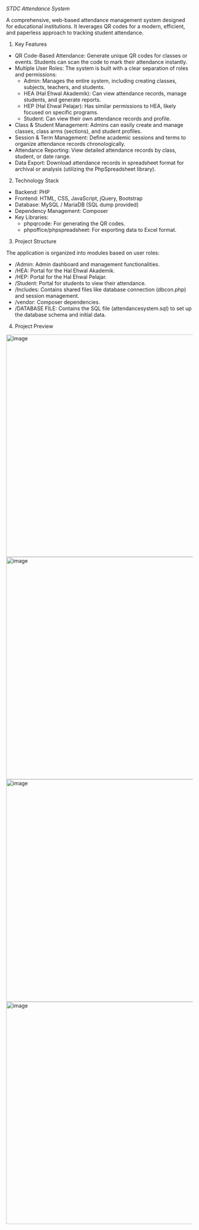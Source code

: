 *STDC Attendance System*

  A comprehensive, web-based attendance management system designed for educational
  institutions. It leverages QR codes for a modern, efficient, and paperless approach to
  tracking student attendance.

  1) Key Features

   * QR Code-Based Attendance: Generate unique QR codes for classes or events. Students can
     scan the code to mark their attendance instantly.
   * Multiple User Roles: The system is built with a clear separation of roles and
     permissions:
       * Admin: Manages the entire system, including creating classes, subjects, teachers,
         and students.
       * HEA (Hal Ehwal Akademik): Can view attendance records, manage students, and
         generate reports.
       * HEP (Hal Ehwal Pelajar): Has similar permissions to HEA, likely focused on
         specific programs.
       * Student: Can view their own attendance records and profile.
   * Class & Student Management: Admins can easily create and manage classes, class arms
     (sections), and student profiles.
   * Session & Term Management: Define academic sessions and terms to organize attendance
     records chronologically.
   * Attendance Reporting: View detailed attendance records by class, student, or date range.
   * Data Export: Download attendance records in spreadsheet format for archival or analysis
     (utilizing the PhpSpreadsheet library).

  2) Technology Stack

   * Backend: PHP
   * Frontend: HTML, CSS, JavaScript, jQuery, Bootstrap
   * Database: MySQL / MariaDB (SQL dump provided)
   * Dependency Management: Composer
   * Key Libraries:
       * phpqrcode: For generating the QR codes.
       * phpoffice/phpspreadsheet: For exporting data to Excel format.

  3) Project Structure

  The application is organized into modules based on user roles:

   * /Admin: Admin dashboard and management functionalities.
   * /HEA: Portal for the Hal Ehwal Akademik.
   * /HEP: Portal for the Hal Ehwal Pelajar.
   * /Student: Portal for students to view their attendance.
   * /Includes: Contains shared files like database connection (dbcon.php) and session
     management.
   * /vendor: Composer dependencies.
   * /DATABASE FILE: Contains the SQL file (attendancesystem.sql) to set up the database
     schema and initial data.
     
  4)  Project Preview

 <img width="800" height="600" alt="image" src="https://github.com/user-attachments/assets/546667e9-9d96-4f87-bcaa-fd8f310ea06f" />
 <br>
 <img width="800" height="600" alt="image" src="https://github.com/user-attachments/assets/2f0deac1-671c-46ac-878d-a8c4cf78796c" />
 <br>
 <img width="800" height="600" alt="image" src="https://github.com/user-attachments/assets/9aa3eb46-96a7-4320-8a56-cf6bbe6a3afe" />
 <br>
 <img width="800" height="600" alt="image" src="https://github.com/user-attachments/assets/21265661-ddce-4832-bddb-30b422cc808d" />








